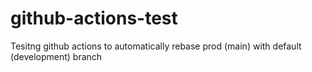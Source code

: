# github-actions-test
Tesitng github actions to automatically rebase prod (main) with default (development) branch
